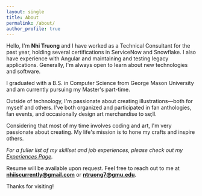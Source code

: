```yaml
---
layout: single
title: About
permalink: /about/
author_profile: true
---
```


Hello, I'm **Nhi Truong** and I have worked as a Technical Consultant for the past year, holding several certifications in ServiceNow and Snowflake. I also have experience with Angular and maintaining and testing legacy applications. Generally, I'm always open to learn about new technologies and software.

I graduated with a B.S. in Computer Science from George Mason University and am currently pursuing my Master's part-time.


Outside of technology, I'm passionate about creating illustrations—both for myself and others. I've both organized and participated in fan anthologies, fan events, and occasionally design art merchandise to se;ll.


Considering that most of my time involves coding and art, I'm very passionate about creating. 
My life's mission is to hone my crafts and inspire others.





*For a fuller list of my skillset and job experiences, please check out my [Experiences Page](/experiences/).*


Resume will be available upon request.
Feel free to reach out to me at **nhiiscurrently@gmail.com** or **ntruong7@gmu.edu**.

Thanks for visiting!


